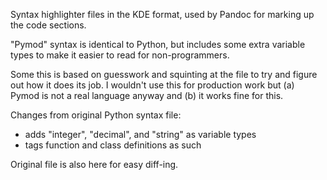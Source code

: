 Syntax highlighter files in the KDE format, used by Pandoc for marking up the code sections. 

"Pymod" syntax is identical to Python, but includes some extra variable types to make it easier to read for non-programmers. 

Some this is based on guesswork and squinting at the file to try and figure out how it does its job. I wouldn't use this for production work but (a) Pymod is not a real language anyway and (b) it works fine for this. 

Changes from original Python syntax file:
* adds "integer", "decimal", and "string" as variable types
* tags function and class definitions as such

Original file is also here for easy diff-ing. 
